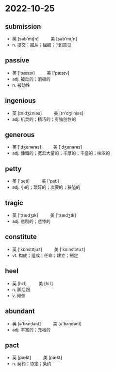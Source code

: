 # 2022-10-25
	
## submission
- 英 [səb'mɪʃn] 　 　 美 [səb'mɪʃn]
- n. 提交；服从；屈服；[律]意见

## passive
- 英 ['pæsɪv] 　 　 美 ['pæsɪv] 
- adj. 被动的；消极的
- n. 被动性

## ingenious
- 英 [ɪn'dʒiːniəs] 　 　 美 [ɪn'dʒiːniəs] 
- adj. 机灵的；精巧的；有独创性的

## generous
- 英 ['dʒenərəs] 　 　 美 ['dʒenərəs]
- adj. 慷慨的；宽宏大量的；丰厚的；丰盛的；味浓的

## petty
- 英 ['peti] 　 　 美 ['peti] 　 　
- adj. 小的；琐碎的；次要的；狭隘的

## tragic
- 英 ['trædʒɪk] 　 　 美 ['trædʒɪk]
- adj. 悲剧的；悲惨的

## constitute
- 英 ['kɒnstɪtjuːt] 　 　 美 ['kɑːnstətuːt]
- vt. 构成；组成；任命；建立；制定

## heel
- 英 [hiːl] 　 　 美 [hiːl] 
- n. 脚后跟
- v. 倾侧

## abundant	
- 英 [ə'bʌndənt] 　 　 美 [ə'bʌndənt]
- adj. 丰富的；充裕的

## pact
- 英 [pækt] 　 　 美 [pækt]
- n. 契约；协定；条约
